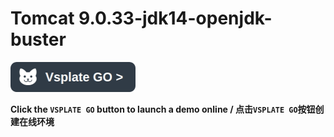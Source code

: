 # Tomcat 9.0.33-jdk14-openjdk-buster

<a href="https://www.vsplate.com/?docker-compose=https://github.com/vsplate/dcenvs/tomcat/9.0.33-jdk14-openjdk-buster"><img alt="VSPLATE GO" src="https://raw.githubusercontent.com/vsplate/images/master/vsgo_btn.png" width="200px"></a>

**Click the `VSPLATE GO` button to launch a demo online / 点击`VSPLATE GO`按钮创建在线环境**